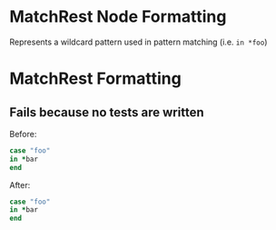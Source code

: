 <!-- BEGIN_AUTOGENERATED -->

# MatchRest Node Formatting

Represents a wildcard pattern used in pattern matching (i.e. `in *foo`)

<!-- END_AUTOGENERATED -->

# MatchRest Formatting

## Fails because no tests are written

Before:

```ruby
case "foo"
in *bar
end
```

After:

```ruby
case "foo"
in *bar
end
```
